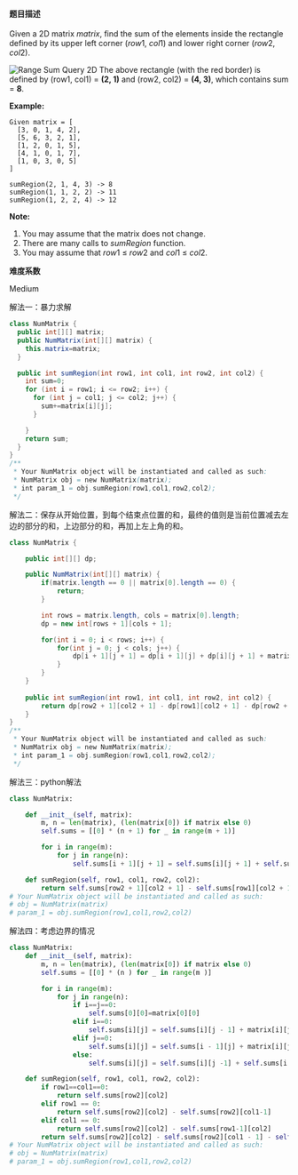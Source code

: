 #### **题目描述**

Given a 2D matrix *matrix*, find the sum of the elements inside the rectangle defined by its upper left corner (*row*1, *col*1) and lower right corner (*row*2, *col*2).

![Range Sum Query 2D](https://leetcode.com/static/images/courses/range_sum_query_2d.png)
The above rectangle (with the red border) is defined by (row1, col1) = **(2, 1)** and (row2, col2) = **(4, 3)**, which contains sum = **8**.

**Example:**

```
Given matrix = [
  [3, 0, 1, 4, 2],
  [5, 6, 3, 2, 1],
  [1, 2, 0, 1, 5],
  [4, 1, 0, 1, 7],
  [1, 0, 3, 0, 5]
]

sumRegion(2, 1, 4, 3) -> 8
sumRegion(1, 1, 2, 2) -> 11
sumRegion(1, 2, 2, 4) -> 12
```



**Note:**

1. You may assume that the matrix does not change.
2. There are many calls to *sumRegion* function.
3. You may assume that *row*1 ≤ *row*2 and *col*1 ≤ *col*2.

**难度系数**    

Medium

解法一：暴力求解

```java
class NumMatrix {
  public int[][] matrix;
  public NumMatrix(int[][] matrix) {
    this.matrix=matrix;
  }

  public int sumRegion(int row1, int col1, int row2, int col2) {
    int sum=0;
    for (int i = row1; i <= row2; i++) {
      for (int j = col1; j <= col2; j++) {
        sum+=matrix[i][j];
      }

    }
    return sum;
  }
}
/**
 * Your NumMatrix object will be instantiated and called as such:
 * NumMatrix obj = new NumMatrix(matrix);
 * int param_1 = obj.sumRegion(row1,col1,row2,col2);
 */
```

解法二：保存从开始位置，到每个结束点位置的和，最终的值则是当前位置减去左边的部分的和，上边部分的和，再加上左上角的和。

```java
class NumMatrix {

    public int[][] dp;

    public NumMatrix(int[][] matrix) {
        if(matrix.length == 0 || matrix[0].length == 0) {
            return;
        }

        int rows = matrix.length, cols = matrix[0].length;
        dp = new int[rows + 1][cols + 1];

        for(int i = 0; i < rows; i++) {
            for(int j = 0; j < cols; j++) {
                dp[i + 1][j + 1] = dp[i + 1][j] + dp[i][j + 1] + matrix[i][j] - dp[i][j];
            }
        }
    }
    
    public int sumRegion(int row1, int col1, int row2, int col2) {
        return dp[row2 + 1][col2 + 1] - dp[row1][col2 + 1] - dp[row2 + 1][col1] + dp[row1][col1];
    }
}
/**
 * Your NumMatrix object will be instantiated and called as such:
 * NumMatrix obj = new NumMatrix(matrix);
 * int param_1 = obj.sumRegion(row1,col1,row2,col2);
 */
```

解法三：python解法

```python
class NumMatrix:

    def __init__(self, matrix):
        m, n = len(matrix), (len(matrix[0]) if matrix else 0)
        self.sums = [[0] * (n + 1) for _ in range(m + 1)]

        for i in range(m):
            for j in range(n):
                self.sums[i + 1][j + 1] = self.sums[i][j + 1] + self.sums[i + 1][j] - self.sums[i][j] + matrix[i][j]

    def sumRegion(self, row1, col1, row2, col2):
        return self.sums[row2 + 1][col2 + 1] - self.sums[row1][col2 + 1] - self.sums[row2 + 1][col1] + self.sums[row1][col1]
# Your NumMatrix object will be instantiated and called as such:
# obj = NumMatrix(matrix)
# param_1 = obj.sumRegion(row1,col1,row2,col2)
```

解法四：考虑边界的情况

```python
class NumMatrix:
    def __init__(self, matrix):
        m, n = len(matrix), (len(matrix[0]) if matrix else 0)
        self.sums = [[0] * (n ) for _ in range(m )]

        for i in range(m):
            for j in range(n):
                if i==j==0:
                    self.sums[0][0]=matrix[0][0]
                elif i==0:
                    self.sums[i][j] = self.sums[i][j - 1] + matrix[i][j]
                elif j==0:
                    self.sums[i][j] = self.sums[i - 1][j] + matrix[i][j]
                else:
                    self.sums[i][j] = self.sums[i][j -1] + self.sums[i - 1][j] - self.sums[i-1][j-1] + matrix[i][j]

    def sumRegion(self, row1, col1, row2, col2):
        if row1==col1==0:
            return self.sums[row2][col2]
        elif row1 == 0:
            return self.sums[row2][col2] - self.sums[row2][col1-1]
        elif col1 == 0:
            return self.sums[row2][col2] - self.sums[row1-1][col2]
        return self.sums[row2][col2] - self.sums[row2][col1 - 1] - self.sums[row1 - 1][col2] + self.sums[row1 - 1][col1 - 1]
# Your NumMatrix object will be instantiated and called as such:
# obj = NumMatrix(matrix)
# param_1 = obj.sumRegion(row1,col1,row2,col2)
```

